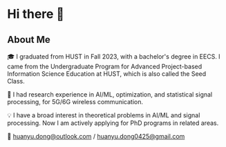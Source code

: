 # Hi there 👋
## About Me
:mortar_board: I graduated from HUST in Fall 2023, with a bachelor's degree in EECS. I came from the Undergraduate Program for Advanced Project-based Information Science Education at HUST, which is also called the Seed Class.

:book: I had research experience in AI/ML, optimization, and statistical signal processing, for 5G/6G wireless communication.  

:bulb: I have a broad interest in theoretical problems in AI/ML and signal processing. Now I am actively applying for PhD programs in related areas.  

:email: huanyu.dong@outlook.com / huanyu.dong0425@gmail.com

<!--
**Aplacaca/Aplacaca** is a ✨ _special_ ✨ repository because its `README.md` (this file) appears on your GitHub profile.

Here are some ideas to get you started:

- 🔭 I’m currently working on ...
- 🌱 I’m currently learning ...
- 👯 I’m looking to collaborate on ...
- 🤔 I’m looking for help with ...
- 💬 Ask me about ...
- 📫 How to reach me: ...
- 😄 Pronouns: ...
- ⚡ Fun fact: ...
-->
